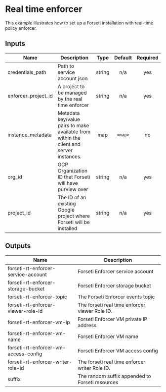 # Real time enforcer

This example illustrates how to set up a Forseti installation with real-time policy enforcer.

[^]: (autogen_docs_start)

## Inputs

| Name | Description | Type | Default | Required |
|------|-------------|:----:|:-----:|:-----:|
| credentials\_path | Path to service account json | string | n/a | yes |
| enforcer\_project\_id | A project to be managed by the real time enforcer | string | n/a | yes |
| instance\_metadata | Metadata key/value pairs to make available from within the client and server instances. | map | `<map>` | no |
| org\_id | GCP Organization ID that Forseti will have purview over | string | n/a | yes |
| project\_id | The ID of an existing Google project where Forseti will be installed | string | n/a | yes |

## Outputs

| Name | Description |
|------|-------------|
| forseti-rt-enforcer-service-account | Forseti Enforcer service account |
| forseti-rt-enforcer-storage-bucket | Forseti Enforcer storage bucket |
| forseti-rt-enforcer-topic | The Forseti Enforcer events topic |
| forseti-rt-enforcer-viewer-role-id | The forseti real time enforcer viewer Role ID. |
| forseti-rt-enforcer-vm-ip | Forseti Enforcer VM private IP address |
| forseti-rt-enforcer-vm-name | Forseti Enforcer VM name |
| forseti-rt-enforcer-vm-access-config | Forseti Enforcer VM access config |
| forseti-rt-enforcer-writer-role-id | The forseti real time enforcer writer Role ID. |
| suffix | The random suffix appended to Forseti resources |

[^]: (autogen_docs_end)
